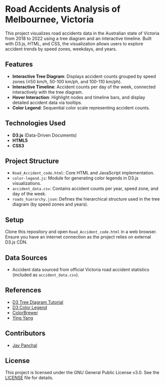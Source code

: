 # Road Accidents Analysis of Melbournee, Victoria

This project visualizes road accidents data in the Australian state of Victoria from 2018 to 2022 using a tree diagram and an interactive timeline. Built with D3.js, HTML, and CSS, the visualization allows users to explore accident trends by speed zones, weekdays, and years.

## Features

- **Interactive Tree Diagram**: Displays accident counts grouped by speed zones (≤50 km/h, 50-100 km/ph, and 100-110 km/ph).
- **Interactive Timeline**: Accident counts per day of the week, connected interactively with the tree diagram.
- **Hover Interaction**: Highlight nodes and timeline bars, and display detailed accident data via tooltips.
- **Color Legend**: Sequential color scale representing accident counts.

## Technologies Used
- **D3.js** (Data-Driven Documents)
- **HTML5**
- **CSS3**

## Project Structure
- `Road_Accident_code.html`: Core HTML and JavaScript implementation.
- `color-legend.js`: Module for generating color legends in D3.js visualizations.
- `accident_data.csv`: Contains accident counts per year, speed zone, and day of the week.
- `roads_hierarchy.json`: Defines the hierarchical structure used in the tree diagram (by speed zones and years).

## Setup

Clone this repository and open `Road_Accident_code.html` in a web browser. Ensure you have an internet connection as the project relies on external D3.js CDN.

## Data Sources
- Accident data sourced from official Victoria road accident statistics (included as `accident_data.csv`).

## References
- [D3 Tree Diagram Tutorial](https://www.developer.com/design/creating-a-tree-diagram-with-d3-js/)
- [D3 Color Legend](https://observablehq.com/@d3/color-legend)
- [ColorBrewer](https://colorbrewer2.org/)
- [Ying Yang](https://github.com/yingyangvis)
  
## Contributors
- [Jay Panchal](https://github.com/jaypanchal9)

## License

This project is licensed under the GNU General Public License v3.0. See the [LICENSE](LICENSE) file for details.
